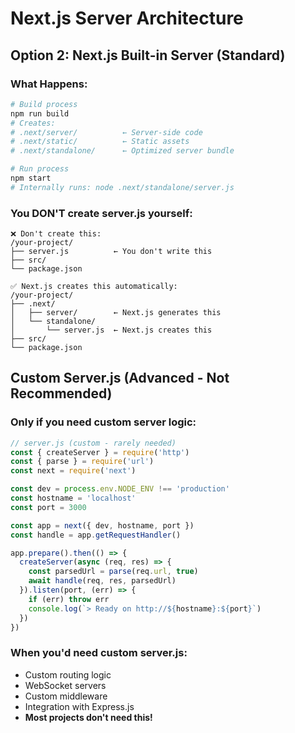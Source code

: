 # Next.js Server Architecture

## Option 2: Next.js Built-in Server (Standard)

### What Happens:
```bash
# Build process
npm run build
# Creates:
# .next/server/          ← Server-side code
# .next/static/          ← Static assets
# .next/standalone/      ← Optimized server bundle

# Run process
npm start
# Internally runs: node .next/standalone/server.js
```

### You DON'T create server.js yourself:
```
❌ Don't create this:
/your-project/
├── server.js          ← You don't write this
├── src/
└── package.json

✅ Next.js creates this automatically:
/your-project/
├── .next/
│   ├── server/        ← Next.js generates this
│   └── standalone/
│       └── server.js  ← Next.js creates this
├── src/
└── package.json
```

## Custom Server.js (Advanced - Not Recommended)

### Only if you need custom server logic:
```javascript
// server.js (custom - rarely needed)
const { createServer } = require('http')
const { parse } = require('url')
const next = require('next')

const dev = process.env.NODE_ENV !== 'production'
const hostname = 'localhost'
const port = 3000

const app = next({ dev, hostname, port })
const handle = app.getRequestHandler()

app.prepare().then(() => {
  createServer(async (req, res) => {
    const parsedUrl = parse(req.url, true)
    await handle(req, res, parsedUrl)
  }).listen(port, (err) => {
    if (err) throw err
    console.log(`> Ready on http://${hostname}:${port}`)
  })
})
```

### When you'd need custom server.js:
- Custom routing logic
- WebSocket servers
- Custom middleware
- Integration with Express.js
- **Most projects don't need this!**